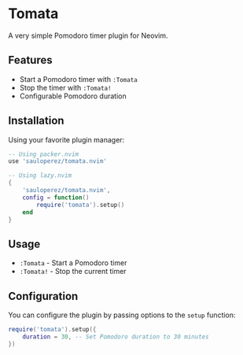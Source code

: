 # Tomata

A very simple Pomodoro timer plugin for Neovim.

## Features

- Start a Pomodoro timer with `:Tomata`
- Stop the timer with `:Tomata!`
- Configurable Pomodoro duration

## Installation

Using your favorite plugin manager:

```lua
-- Using packer.nvim
use 'sauloperez/tomata.nvim'

-- Using lazy.nvim
{
    'sauloperez/tomata.nvim',
    config = function()
        require('tomata').setup()
    end
}
```

## Usage

- `:Tomata` - Start a Pomodoro timer
- `:Tomata!` - Stop the current timer

## Configuration

You can configure the plugin by passing options to the `setup` function:

```lua
require('tomata').setup({
    duration = 30, -- Set Pomodoro duration to 30 minutes
})
```
